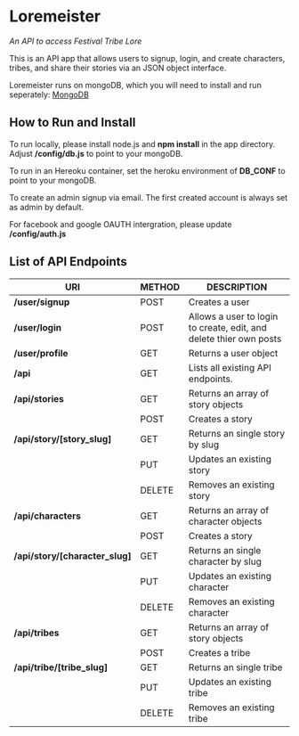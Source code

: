 
Loremeister
======================
*An API to access Festival Tribe Lore*

This is an API app that allows users to signup, login, and create characters, tribes, and share their stories via an JSON object interface.

Loremeister runs on mongoDB, which you will need to install and run seperately: [MongoDB](https://www.mongodb.org/)


How to Run and Install
----------------------
To run locally, please install node.js and **npm install** in the app directory. Adjust **/config/db.js** to point to your mongoDB.

To run in an Hereoku container, set the heroku environment of **DB_CONF** to point to your mongoDB.

To create an admin signup via email. The first created account is always set as admin by default.

For facebook and google OAUTH intergration, please update **/config/auth.js** 


List of API Endpoints
----------------------

| URI | METHOD | DESCRIPTION |
| --- | --- | --- |
| **/user/signup** | POST | Creates a user |
| **/user/login** | POST | Allows a user to login to create, edit, and delete thier own posts |
| **/user/profile** | GET | Returns a user object |
| **/api** | GET | Lists all existing API endpoints. |
| **/api/stories** | GET | Returns an array of story objects |
|   | POST | Creates a story |
| **/api/story/[story_slug]** | GET | Returns an single story by slug |
|   | PUT | Updates an existing story |
|   | DELETE | Removes an existing story |
| **/api/characters** | GET | Returns an array of character objects |
|   | POST | Creates a story |
| **/api/story/[character_slug]** | GET | Returns an single character by slug |
|   | PUT | Updates an existing character |
|   | DELETE | Removes an existing character |
| **/api/tribes** | GET | Returns an array of story objects |
|   | POST | Creates a tribe |
| **/api/tribe/[tribe_slug]** | GET | Returns an single tribe |
|   | PUT | Updates an existing tribe |
|   | DELETE | Removes an existing tribe |
